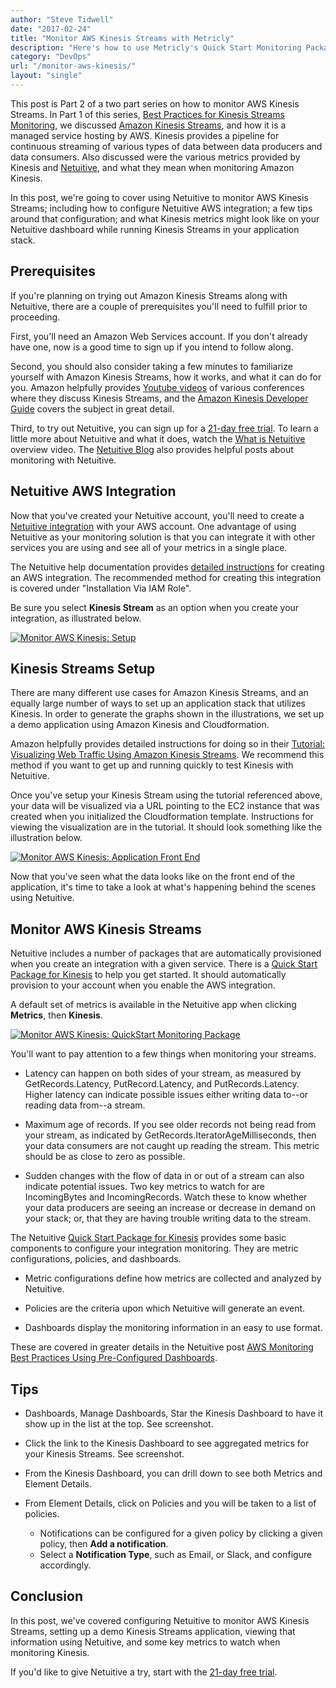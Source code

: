 ```yaml
---
author: "Steve Tidwell"
date: "2017-02-24"
title: "Monitor AWS Kinesis Streams with Metricly"
description: "Here's how to use Metricly's Quick Start Monitoring Package to monitor AWS Kinesis, and what those metrics might look like on your Metricly dashboard."
category: "DevOps"
url: "/monitor-aws-kinesis/"
layout: "single"
---
```



This post is Part 2 of a two part series on how to monitor AWS Kinesis Streams. In Part 1 of this series, [Best Practices for Kinesis Streams Monitoring](/analyzing-aws-kinesis-streams-metrics), we discussed [Amazon Kinesis Streams](https://aws.amazon.com/kinesis/streams/), and how it is a managed service hosting by AWS. Kinesis provides a pipeline for continuous streaming of various types of data between data producers and data consumers. Also discussed were the various metrics provided by Kinesis and [Netuitive](/product), and what they mean when monitoring Amazon Kinesis.

In this post, we're going to cover using Netuitive to monitor AWS Kinesis Streams; including how to configure Netuitive AWS integration; a few tips around that configuration; and what Kinesis metrics might look like on your Netuitive dashboard while running Kinesis Streams in your application stack.

Prerequisites
-------------

If you're planning on trying out Amazon Kinesis Streams along with Netuitive, there are a couple of prerequisites you'll need to fulfill prior to proceeding.

First, you'll need an Amazon Web Services account. If you don't already have one, now is a good time to sign up if you intend to follow along.

Second, you should also consider taking a few minutes to familiarize yourself with Amazon Kinesis Streams, how it works, and what it can do for you. Amazon helpfully provides [Youtube videos](https://www.youtube.com/watch?v=7bhXafN9uNg) of various conferences where they discuss Kinesis Streams, and the [Amazon Kinesis Developer Guide](http://docs.aws.amazon.com/streams/latest/dev/introduction.html) covers the subject in great detail.

Third, to try out Netuitive, you can sign up for a [21-day free trial](/signup). To learn a little more about Netuitive and what it does, watch the [What is Netuitive](/) overview video. The [Netuitive Blog](/blog) also provides helpful posts about monitoring with Netuitive.

Netuitive AWS Integration
-------------------------

Now that you've created your Netuitive account, you'll need to create a [Netuitive integration](https://docs.metricly.com/integrations/) with your AWS account. One advantage of using Netuitive as your monitoring solution is that you can integrate it with other services you are using and see all of your metrics in a single place.

The Netuitive help documentation provides [detailed instructions](https://help.app.netuitive.com/Content/Integrations/aws.htm) for creating an AWS integration. The recommended method for creating this integration is covered under "Installation Via IAM Role".

Be sure you select **Kinesis Stream** as an option when you create your integration, as illustrated below.

[![Monitor AWS Kinesis: Setup](https://s3-us-west-2.amazonaws.com/com-netuitive-app-usw2-public/wp-content/uploads/2017/07/Screen-Shot-2017-02-24-at-9.48.31-AM.png)](https://s3-us-west-2.amazonaws.com/com-netuitive-app-usw2-public/wp-content/uploads/2017/07/Screen-Shot-2017-02-24-at-9.48.31-AM.png)

Kinesis Streams Setup
---------------------

There are many different use cases for Amazon Kinesis Streams, and an equally large number of ways to set up an application stack that utilizes Kinesis. In order to generate the graphs shown in the illustrations, we set up a demo application using Amazon Kinesis and Cloudformation.

Amazon helpfully provides detailed instructions for doing so in their [Tutorial: Visualizing Web Traffic Using Amazon Kinesis Streams](http://docs.aws.amazon.com/streams/latest/dev/kinesis-sample-application.html). We recommend this method if you want to get up and running quickly to test Kinesis with Netuitive.

Once you've setup your Kinesis Stream using the tutorial referenced above, your data will be visualized via a URL pointing to the EC2 instance that was created when you initialized the Cloudformation template. Instructions for viewing the visualization are in the tutorial. It should look something like the illustration below.

[![Monitor AWS Kinesis: Application Front End](https://s3-us-west-2.amazonaws.com/com-netuitive-app-usw2-public/wp-content/uploads/2017/07/Screen-Shot-2017-02-24-at-9.54.27-AM-1024x653.png)](https://s3-us-west-2.amazonaws.com/com-netuitive-app-usw2-public/wp-content/uploads/2017/07/Screen-Shot-2017-02-24-at-9.54.27-AM.png)

Now that you've seen what the data looks like on the front end of the application, it's time to take a look at what's happening behind the scenes using Netuitive.

Monitor AWS Kinesis Streams
---------------------------

Netuitive includes a number of packages that are automatically provisioned when you create an integration with a given service. There is a [Quick Start Package for Kinesis](https://github.com/netuitive-community-packages/netuitive-packages-aws-kinesis) to help you get started. It should automatically provision to your account when you enable the AWS integration.

A default set of metrics is available in the Netuitive app when clicking **Metrics**, then **Kinesis**.

[![Monitor AWS Kinesis: QuickStart Monitoring Package](https://s3-us-west-2.amazonaws.com/com-netuitive-app-usw2-public/wp-content/uploads/2017/07/Screen-Shot-2017-02-24-at-10.02.18-AM-1024x494.png)](https://s3-us-west-2.amazonaws.com/com-netuitive-app-usw2-public/wp-content/uploads/2017/07/Screen-Shot-2017-02-24-at-10.02.18-AM.png)

You'll want to pay attention to a few things when monitoring your streams.

-   Latency can happen on both sides of your stream, as measured by GetRecords.Latency, PutRecord.Latency, and PutRecords.Latency. Higher latency can indicate possible issues either writing data to--or reading data from--a stream.

-   Maximum age of records. If you see older records not being read from your stream, as indicated by GetRecords.IteratorAgeMilliseconds, then your data consumers are not caught up reading the stream. This metric should be as close to zero as possible.

-   Sudden changes with the flow of data in or out of a stream can also indicate potential issues. Two key metrics to watch for are IncomingBytes and IncomingRecords. Watch these to know whether your data producers are seeing an increase or decrease in demand on your stack; or, that they are having trouble writing data to the stream.

The Netuitive [Quick Start Package for Kinesis](https://github.com/netuitive-community-packages/netuitive-packages-aws-kinesis) provides some basic components to configure your integration monitoring. They are metric configurations, policies, and dashboards.

-   Metric configurations define how metrics are collected and analyzed by Netuitive.

-   Policies are the criteria upon which Netuitive will generate an event.

-   Dashboards display the monitoring information in an easy to use format.

These are covered in greater details in the Netuitive post [AWS Monitoring Best Practices Using Pre-Configured Dashboards](/aws-monitoring-best-practices/).

Tips
----

-   Dashboards, Manage Dashboards, Star the Kinesis Dashboard to have it show up in the list at the top. See screenshot.

-   Click the link to the Kinesis Dashboard to see aggregated metrics for your Kinesis Streams. See screenshot.

-   From the Kinesis Dashboard, you can drill down to see both Metrics and Element Details.

-   From Element Details, click on Policies and you will be taken to a list of policies.
    -   Notifications can be configured for a given policy by clicking a given policy, then **Add a notification**.
    -   Select a **Notification Type**, such as Email, or Slack, and configure accordingly.

Conclusion
----------

In this post, we've covered configuring Netuitive to monitor AWS Kinesis Streams, setting up a demo Kinesis Streams application, viewing that information using Netuitive, and some key metrics to watch when monitoring Kinesis.

If you'd like to give Netuitive a try, start with the [21-day free trial](/signup).
